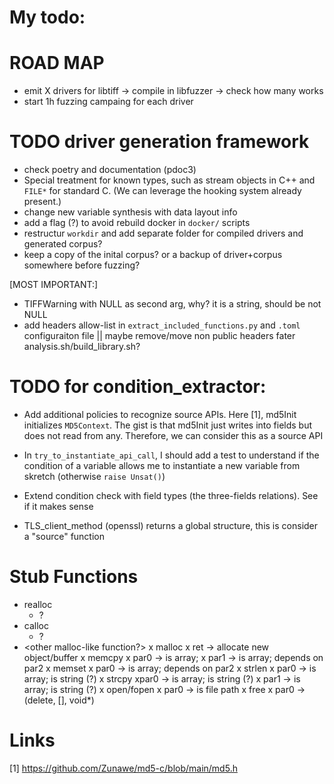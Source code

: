 # My todo:

# ROAD MAP
- emit X drivers for libtiff -> compile in libfuzzer -> check how many works
- start 1h fuzzing campaing for each driver

# TODO driver generation framework
- check poetry and documentation (pdoc3)
- Special treatment for known types, such as stream objects in C++ and `FILE*`
  for standard C. (We can leverage the hooking system already present.)
- change new variable synthesis with data layout info
- add a flag (?) to avoid rebuild docker in `docker/` scripts
- restructur `workdir` and add separate folder for compiled drivers and generated corpus? 
- keep a copy of the inital corpus? or a backup of driver+corpus somewhere before fuzzing?

[MOST IMPORTANT:]
- TIFFWarning with NULL as second arg, why? it is a string, should be not NULL
- add headers allow-list in `extract_included_functions.py` and `.toml`
  configuraiton file || maybe remove/move non public headers fater analysis.sh/build_library.sh?

# TODO for condition_extractor:
- Add additional policies to recognize source APIs. Here [1], md5Init
  initializes `MD5Context`. The gist is that md5Init just writes into fields but
  does not read from any. Therefore, we can consider this as a source API
- In `try_to_instantiate_api_call`, I should add a test to understand if the
  condition of a variable allows me to instantiate a new variable from skretch (otherwise `raise Unsat()`)
- Extend condition check with field types (the three-fields relations). See if
  it makes sense

- TLS_client_method (openssl) returns a global structure, this is consider a "source" function

# Stub Functions
- realloc
  - ?
- calloc
  - ?
- <other malloc-like function?>
x malloc
  x ret -> allocate new object/buffer
x memcpy
  x par0 -> is array;
  x par1 -> is array; depends on par2
x memset
  x par0 -> is array; depends on par2
x strlen
  x par0 -> is array; is string (?)
x strcpy
  xpar0 -> is array; is string (?)
  x par1 -> is array; is string (?)
x open/fopen
  x par0 -> is file path
x free
  x par0 -> (delete, [], void*)

# Links

[1] https://github.com/Zunawe/md5-c/blob/main/md5.h